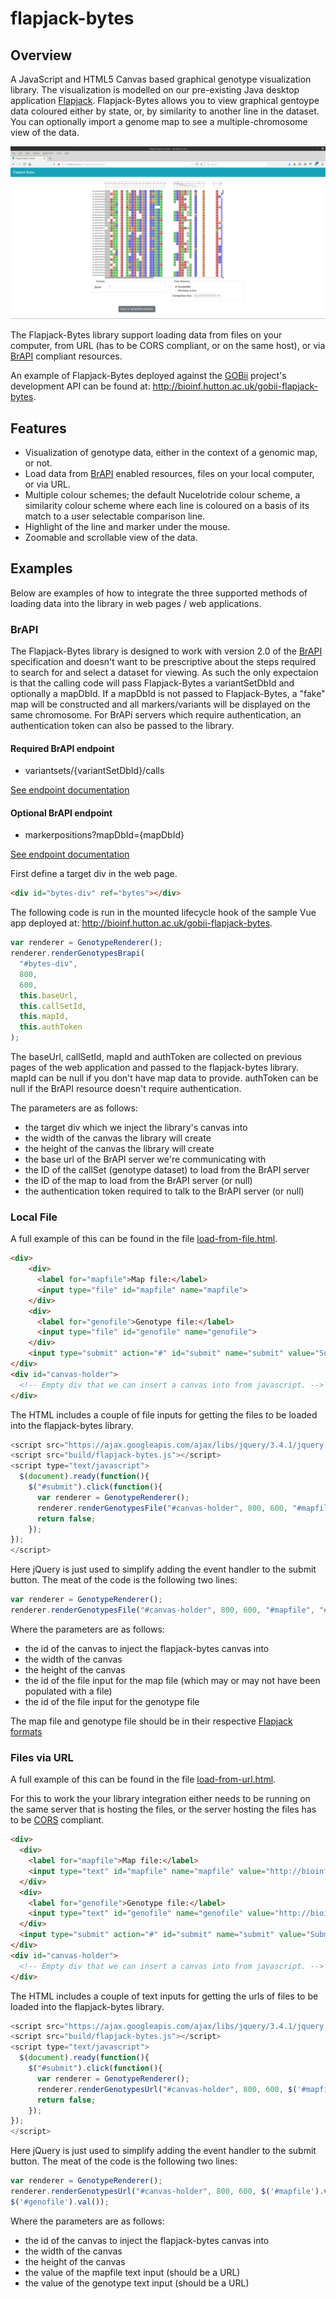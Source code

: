 # flapjack-bytes

## Overview
A JavaScript and HTML5 Canvas based graphical genotype visualization library. 
The visualization is modelled on our pre-existing Java desktop application 
[Flapjack](https://ics.hutton.ac.uk/flapjack). Flapjack-Bytes allows you to
view graphical gentoype data coloured either by state, or, by similarity to
another line in the dataset. You can optionally import a genome map to see
a multiple-chromosome view of the data. 

![Flapjack Bytes](/docs/images/flapjack-bytes.png)

The Flapjack-Bytes library support loading data from files on your computer,
from URL (has to be CORS compliant, or on the same host), or via 
[BrAPI](https://brapi.org) compliant resources.

An example of Flapjack-Bytes deployed against the
[GOBii](http://cbsugobii05.biohpc.cornell.edu/wordpress/) project's development
API can be found at: http://bioinf.hutton.ac.uk/gobii-flapjack-bytes.

## Features

- Visualization of genotype data, either in the context of a genomic map, or
not.
- Load data from [BrAPI](https://brapi.org) enabled resources, files on your
local computer, or via URL.
- Multiple colour schemes; the default Nucelotride colour scheme, a similarity
colour scheme where each line is coloured on a basis of its match to a user
selectable comparison line.
- Highlight of the line and marker under the mouse.
- Zoomable and scrollable view of the data.

## Examples

Below are examples of how to integrate the three supported methods of loading
data into the library in web pages / web applications.

### BrAPI

The Flapjack-Bytes library is designed to work with version 2.0 of the
[BrAPI](https://brapi.org/) specification and doesn't want to be prescriptive
about the steps required to search for and select a dataset for viewing. As such 
the only expectaion is that the calling code will pass Flapjack-Bytes a 
variantSetDbId and optionally a mapDbId. If a mapDbId is not passed to
Flapjack-Bytes, a "fake" map will be constructed and all markers/variants will
be displayed on the same chromosome. For BrAPi servers which require
authentication, an authentication token can also be passed to the library. 

#### Required BrAPI endpoint
- variantsets/{variantSetDbId}/calls 

[See endpoint documentation](https://brapigenotyping.docs.apiary.io/#reference/variantsets/get-variantsetsvariantsetdbidcalls/get-/variantsets/{variantsetdbid}/calls)

#### Optional BrAPI endpoint
- markerpositions?mapDbId={mapDbId} 

[See endpoint documentation](https://brapigenotyping.docs.apiary.io/#reference/genome-maps/get-markerpositions/get-/markerpositions)

First define a target div in the web page.

```html
<div id="bytes-div" ref="bytes"></div>
```

The following code is run in the mounted lifecycle hook of the sample Vue app
deployed at: http://bioinf.hutton.ac.uk/gobii-flapjack-bytes. 

```javascript
var renderer = GenotypeRenderer();
renderer.renderGenotypesBrapi(
  "#bytes-div",
  800,
  600,
  this.baseUrl,
  this.callSetId,
  this.mapId,
  this.authToken
);
```

The baseUrl, callSetId, mapId and authToken are collected on previous pages of
the web application and passed to the flapjack-bytes library. mapId can be null
if you don't have map data to provide. authToken can be null if the BrAPI
resource doesn't require authentication.

The parameters are as follows:
- the target div which we inject the library's canvas into
- the width of the canvas the library will create
- the height of the canvas the library will create
- the base url of the BrAPI server we're communicating with
- the ID of the callSet (genotype dataset) to load from the BrAPI server
- the ID of the map to load from the BrAPI server (or null)
- the authentication token required to talk to the BrAPI server (or null)

### Local File

A full example of this can be found in the file
[load-from-file.html](load-from-file.html).

```html
<div>
    <div>
      <label for="mapfile">Map file:</label>
      <input type="file" id="mapfile" name="mapfile">
    </div>
    <div>
      <label for="genofile">Genotype file:</label>
      <input type="file" id="genofile" name="genofile">
    </div>
    <input type="submit" action="#" id="submit" name="submit" value="Submit">
</div>
<div id="canvas-holder">
  <!-- Empty div that we can insert a canvas into from javascript. -->
</div>
```

The HTML includes a couple of file inputs for getting the files to be loaded
into the flapjack-bytes library.

```javascript
<script src="https://ajax.googleapis.com/ajax/libs/jquery/3.4.1/jquery.min.js"></script>
<script src="build/flapjack-bytes.js"></script>
<script type="text/javascript">
  $(document).ready(function(){
    $("#submit").click(function(){
      var renderer = GenotypeRenderer();
      renderer.renderGenotypesFile("#canvas-holder", 800, 600, "#mapfile", "#genofile");
      return false;
    });
});
</script>
```

Here jQuery is just used to simplify adding the event handler to the submit
button. The meat of the code is the following two lines:

```javascript
var renderer = GenotypeRenderer();
renderer.renderGenotypesFile("#canvas-holder", 800, 600, "#mapfile", "#genofile");
```

Where the parameters are as follows:
- the id of the canvas to inject the flapjack-bytes canvas into
- the width of the canvas
- the height of the canvas
- the id of the file input for the map file (which may or may not have been
populated with a file)
- the id of the file input for the genotype file

The map file and genotype file should be in their respective [Flapjack formats](http://flapjack.hutton.ac.uk/en/latest/projects_&_data_formats.html#data-sets-maps-and-genotypes)

### Files via URL

A full example of this can be found in the file
[load-from-url.html](load-from-url.html).

For this to work the your library integration either needs to be running on the
same server that is hosting the files, or the server hosting the files has to be
[CORS](https://developer.mozilla.org/en-US/docs/Web/HTTP/CORS) compliant.

```html
<div>
  <div>
    <label for="mapfile">Map file:</label>
    <input type="text" id="mapfile" name="mapfile" value="http://bioinf.hutton.ac.uk/flapjack/sample-data/tutorials/ped-ver-tutorial.map">
  </div>
  <div>
    <label for="genofile">Genotype file:</label>
    <input type="text" id="genofile" name="genofile" value="http://bioinf.hutton.ac.uk/flapjack/sample-data/tutorials/ped-ver-tutorial.dat">
  </div>
  <input type="submit" action="#" id="submit" name="submit" value="Submit">
</div>
<div id="canvas-holder">
  <!-- Empty div that we can insert a canvas into from javascript. -->
</div>
```

The HTML includes a couple of text inputs for getting the urls of files to be
loaded into the flapjack-bytes library.

```javascript
<script src="https://ajax.googleapis.com/ajax/libs/jquery/3.4.1/jquery.min.js"></script>
<script src="build/flapjack-bytes.js"></script>
<script type="text/javascript">
  $(document).ready(function(){
    $("#submit").click(function(){
      var renderer = GenotypeRenderer();
      renderer.renderGenotypesUrl("#canvas-holder", 800, 600, $('#mapfile').val(), $('#genofile').val());
      return false;
    });
});
</script>
```

Here jQuery is just used to simplify adding the event handler to the submit
button. The meat of the code is the following two lines:

```javascript
var renderer = GenotypeRenderer();
renderer.renderGenotypesUrl("#canvas-holder", 800, 600, $('#mapfile').val(),
$('#genofile').val());
```

Where the parameters are as follows:
- the id of the canvas to inject the flapjack-bytes canvas into
- the width of the canvas
- the height of the canvas
- the value of the mapfile text input (should be a URL)
- the value of the genotype text input (should be a URL)
